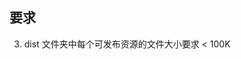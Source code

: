 ## 要求
<!-- 1. 按照视觉稿标注实现页面，要求100%还原视觉稿 -->
<!-- 2. 最终提交整个项目的压缩包，项目中源代码在 src 文件夹，最终可发布资源在 dist 文件夹 -->
3. dist 文件夹中每个可发布资源的文件大小要求 < 100K
<!-- 4. dist 文件夹的发布资源是可运行的，运行方式不限，项目根目录下需要有项目运行说明文档 -->
<!-- 
## 需求详细说明
### 其他人获奖信息轮播
其他人中奖信息是轮播的，每个中奖信息的文案最多2行<br>
文案格式：恭喜 {name} 获得 {奖品信息}

[其他人中奖信息](./assets/img1.png)

注：
1. 中奖信息本地模拟即可
2. 每隔 3s 切换1个中奖信息，切换耗时 800ms -->

<!-- ### 扭蛋机 -->
<!-- 扭蛋机点击按钮开始抽奖，扭蛋动画可参看切图中`动效.MP4` -->
<!-- 1. 如果没有抽奖机会，【点击】按钮置灰（有切图），不能点击 -->
<!-- 2. 【点击】按钮有点击态 -->
<!-- 3. 奖品分为两类：a类，鱼饼相关和Q币相关；b类，余下奖品。a类奖品中奖率和b类奖品中奖率比值为3:1 -->
<!-- 4. 初始抽奖机会为0次，抽奖机会最多6次，简单考虑，抽奖机会次数通过 `localStorage` 保存在本地 -->
<!-- 5. 抽奖动效具体参数根据录屏自行把握，要求：`所有的动效参数需要注释清楚` -->
<!-- 6. 抽奖结果需要展示：中奖物品名称 + tips 文案 + 操作按钮 -->
   <!-- 1. 如果抽中Q币，操作按钮显示：领Q币，点击按钮提示：领取成功 -->
   <!-- 2. 如果抽中鱼饼或者腾讯视频会员，不显示操作按钮 -->
   <!-- 3. 如果抽中卡通笔，操作按钮显示：填写收货地址，点击按钮提示：填写成功 -->

<!-- 奖品信息： -->
<!-- | 礼品名称	| tips 文案 | -->
<!-- |--|--| -->
<!-- |鱼饼888个|	企鹅辅导花样礼品随心兑|
|鱼饼2019个|企鹅辅导花样礼品随心兑|
|5Q币	|	Q币将发到下方填写的QQ号中|
|15Q币	|Q币将发到下方填写的QQ号中|
|10Q币	|Q币将发到下方填写的QQ号中|
|腾讯视频会员（1个月）	|	请联系辅导老师或客服获取会员兑换码|
|怪奇鹅卡通笔（2支）	|	多动笔，勤记录，知识点掌握更牢固| -->


<!-- 点击【购买课程获得抽奖机会】获得抽奖机会+1，最多可获得6次<br> -->
<!-- 如果还可以获得抽奖机会，则提示成功：恭喜您获得抽奖机会！<br> -->
<!-- 如果已经超过次数，则提示失败：对不起，已经超过上限，无法获得抽奖机会！ -->

<!-- ### 我的奖品 -->
<!-- 简单考虑，要求： -->
<!-- 1. 抽中的奖品信息存放在 `localStorage` 中 -->
<!-- 2. 忽略视觉稿中 `已退课` 的状态 -->
<!-- 3. 如果奖品中有Q币，显示按钮：领Q币，点击按钮提示：领取成功 -->
<!-- 4. 如果奖品中有卡通笔，显示按钮：填写收货地址，点击按钮提示：填写成功 -->
<!-- 5. 如果奖品同时有Q币和卡通笔，显示按钮：填写收货地址/领Q币，点击按钮提示：填写成功 -->
